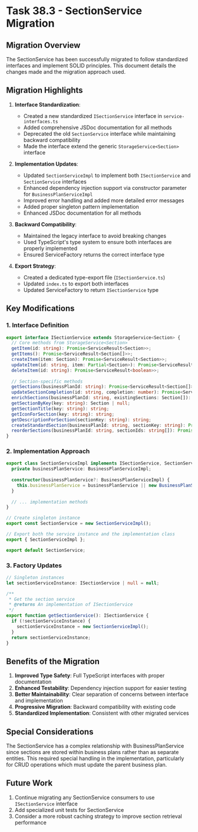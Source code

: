 # Task 38.3 - SectionService Migration

## Migration Overview

The SectionService has been successfully migrated to follow standardized interfaces and implement SOLID principles. This document details the changes made and the migration approach used.

## Migration Highlights

1. **Interface Standardization**:
   - Created a new standardized `ISectionService` interface in `service-interfaces.ts`
   - Added comprehensive JSDoc documentation for all methods
   - Deprecated the old `SectionService` interface while maintaining backward compatibility
   - Made the interface extend the generic `StorageService<Section>` interface

2. **Implementation Updates**:
   - Updated `SectionServiceImpl` to implement both `ISectionService` and `SectionService` interfaces
   - Enhanced dependency injection support via constructor parameter for `BusinessPlanServiceImpl`
   - Improved error handling and added more detailed error messages
   - Added proper singleton pattern implementation
   - Enhanced JSDoc documentation for all methods

3. **Backward Compatibility**:
   - Maintained the legacy interface to avoid breaking changes
   - Used TypeScript's type system to ensure both interfaces are properly implemented
   - Ensured ServiceFactory returns the correct interface type

4. **Export Strategy**:
   - Created a dedicated type-export file (`ISectionService.ts`)
   - Updated `index.ts` to export both interfaces
   - Updated ServiceFactory to return `ISectionService` type

## Key Modifications

### 1. Interface Definition

```typescript
export interface ISectionService extends StorageService<Section> {
  // Core methods from StorageService<Section>
  getItem(id: string): Promise<ServiceResult<Section>>;
  getItems(): Promise<ServiceResult<Section[]>>;
  createItem(item: Section): Promise<ServiceResult<Section>>;
  updateItem(id: string, item: Partial<Section>): Promise<ServiceResult<Section>>;
  deleteItem(id: string): Promise<ServiceResult<boolean>>;
  
  // Section-specific methods
  getSections(businessPlanId: string): Promise<ServiceResult<Section[]>>;
  updateSectionCompletion(id: string, completion: number): Promise<ServiceResult<Section>>;
  enrichSections(businessPlanId: string, existingSections: Section[]): Section[];
  getSectionByKey(key: string): Section | null;
  getSectionTitle(key: string): string;
  getIconForSection(key: string): string;
  getDescriptionForSection(sectionKey: string): string;
  createStandardSection(businessPlanId: string, sectionKey: string): Promise<ServiceResult<Section>>;
  reorderSections(businessPlanId: string, sectionIds: string[]): Promise<ServiceResult<Section[]>>;
}
```

### 2. Implementation Approach

```typescript
export class SectionServiceImpl implements ISectionService, SectionService {
  private businessPlanService: BusinessPlanServiceImpl;
  
  constructor(businessPlanService?: BusinessPlanServiceImpl) {
    this.businessPlanService = businessPlanService || new BusinessPlanServiceImpl();
  }
  
  // ... implementation methods
}

// Create singleton instance
export const SectionService = new SectionServiceImpl();

// Export both the service instance and the implementation class
export { SectionServiceImpl };

export default SectionService;
```

### 3. Factory Updates

```typescript
// Singleton instances
let sectionServiceInstance: ISectionService | null = null;

/**
 * Get the section service
 * @returns An implementation of ISectionService
 */
export function getSectionService(): ISectionService {
  if (!sectionServiceInstance) {
    sectionServiceInstance = new SectionServiceImpl();
  }
  return sectionServiceInstance;
}
```

## Benefits of the Migration

1. **Improved Type Safety**: Full TypeScript interfaces with proper documentation
2. **Enhanced Testability**: Dependency injection support for easier testing
3. **Better Maintainability**: Clear separation of concerns between interface and implementation
4. **Progressive Migration**: Backward compatibility with existing code
5. **Standardized Implementation**: Consistent with other migrated services

## Special Considerations

The SectionService has a complex relationship with BusinessPlanService since sections are stored within business plans rather than as separate entities. This required special handling in the implementation, particularly for CRUD operations which must update the parent business plan.

## Future Work

1. Continue migrating any SectionService consumers to use `ISectionService` interface
2. Add specialized unit tests for SectionService
3. Consider a more robust caching strategy to improve section retrieval performance